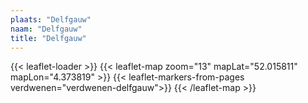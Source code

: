 ```yaml
---
plaats: "Delfgauw"
naam: "Delfgauw"
title: "Delfgauw"
---
```

{{< leaflet-loader >}}
{{< leaflet-map zoom="13" mapLat="52.015811" mapLon="4.373819" >}}
    {{< leaflet-markers-from-pages verdwenen="verdwenen-delfgauw">}}
{{< /leaflet-map >}}